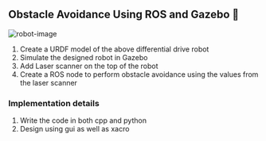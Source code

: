 ## Obstacle Avoidance Using ROS and Gazebo :car:

![robot-image](https://github.com/SRA-VJTI/practice-assignments/blob/master/Obstacle-Avoidance-Using-Ros-Gazebo/assets/obstacle-avoidance-using-ros-and-gazebo.png)

1. Create a URDF model of the above differential drive robot
2. Simulate the designed robot in Gazebo
3. Add Laser scanner on the top of the robot
4. Create a ROS node to perform obstacle avoidance using the values from the laser scanner

### Implementation details

1. Write the code in both cpp and python
2. Design using gui as well as xacro